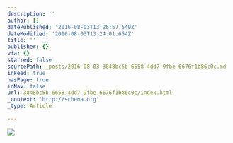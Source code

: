 ```yaml
---
description: ''
author: []
datePublished: '2016-08-03T13:26:57.540Z'
dateModified: '2016-08-03T13:24:01.654Z'
title: ''
publisher: {}
via: {}
starred: false
sourcePath: _posts/2016-08-03-3848bc5b-6658-4dd7-9fbe-6676f1b86c0c.md
inFeed: true
hasPage: true
inNav: false
url: 3848bc5b-6658-4dd7-9fbe-6676f1b86c0c/index.html
_context: 'http://schema.org'
_type: Article

---
```

![](https://the-grid-user-content.s3-us-west-2.amazonaws.com/c356c0f3-dd3c-49f7-8f6b-9c20ab444a2f.jpg)